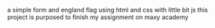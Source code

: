a simple form and england flag using html and css with little bit js
this project is purposed to finish my assignment on maxy academy
